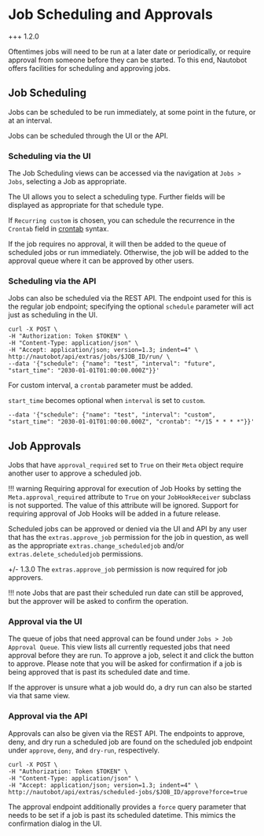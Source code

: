 # Job Scheduling and Approvals

+++ 1.2.0

Oftentimes jobs will need to be run at a later date or periodically, or require approval from someone before they can be started. To this end, Nautobot offers facilities for scheduling and approving jobs.

## Job Scheduling

Jobs can be scheduled to be run immediately, at some point in the future, or at an interval.

Jobs can be scheduled through the UI or the API.

### Scheduling via the UI

The Job Scheduling views can be accessed via the navigation at `Jobs > Jobs`, selecting a Job as appropriate.

The UI allows you to select a scheduling type. Further fields will be displayed as appropriate for that schedule type.

If `Recurring custom` is chosen, you can schedule the recurrence in the `Crontab` field in [crontab](https://en.wikipedia.org/wiki/Cron#Overview) syntax.

If the job requires no approval, it will then be added to the queue of scheduled jobs or run immediately. Otherwise, the job will be added to the approval queue where it can be approved by other users.

### Scheduling via the API

Jobs can also be scheduled via the REST API. The endpoint used for this is the regular job endpoint; specifying the optional `schedule` parameter will act just as scheduling in the UI.

```no-highlight
curl -X POST \
-H "Authorization: Token $TOKEN" \
-H "Content-Type: application/json" \
-H "Accept: application/json; version=1.3; indent=4" \
http://nautobot/api/extras/jobs/$JOB_ID/run/ \
--data '{"schedule": {"name": "test", "interval": "future", "start_time": "2030-01-01T01:00:00.000Z"}}'
```

For custom interval, a `crontab` parameter must be added.

`start_time` becomes optional when `interval` is set to `custom`.

`--data '{"schedule": {"name": "test", "interval": "custom", "start_time": "2030-01-01T01:00:00.000Z", "crontab": "*/15 * * * *"}}'`

## Job Approvals

Jobs that have `approval_required` set to `True` on their `Meta` object require another user to approve a scheduled job.

!!! warning
    Requiring approval for execution of Job Hooks by setting the `Meta.approval_required` attribute to `True` on your `JobHookReceiver` subclass is not supported. The value of this attribute will be ignored. Support for requiring approval of Job Hooks will be added in a future release.

Scheduled jobs can be approved or denied via the UI and API by any user that has the `extras.approve_job` permission for the job in question, as well as the appropriate `extras.change_scheduledjob` and/or `extras.delete_scheduledjob` permissions.

+/- 1.3.0
    The `extras.approve_job` permission is now required for job approvers.

!!! note
    Jobs that are past their scheduled run date can still be approved, but the approver will be asked to confirm the operation.

### Approval via the UI

The queue of jobs that need approval can be found under `Jobs > Job Approval Queue`. This view lists all currently requested jobs that need approval before they are run. To approve a job, select it and click the button to approve. Please note that you will be  asked for confirmation if a job is being approved that is past its scheduled date and time.

If the approver is unsure what a job would do, a dry run can also be started via that same view.

### Approval via the API

Approvals can also be given via the REST API. The endpoints to approve, deny, and dry run a scheduled job are found on the scheduled job endpoint under `approve`, `deny`, and `dry-run`, respectively.

```no-highlight
curl -X POST \
-H "Authorization: Token $TOKEN" \
-H "Content-Type: application/json" \
-H "Accept: application/json; version=1.3; indent=4" \
http://nautobot/api/extras/scheduled-jobs/$JOB_ID/approve?force=true
```

The approval endpoint additionally provides a `force` query parameter that needs to be set if a job is past its scheduled datetime. This mimics the confirmation dialog in the UI.
